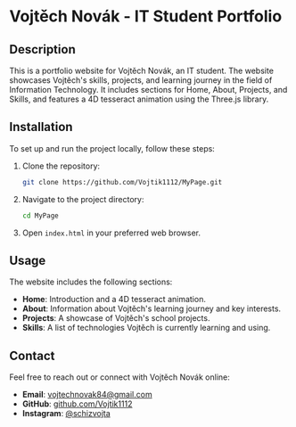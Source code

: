 # Vojtěch Novák - IT Student Portfolio

## Description
This is a portfolio website for Vojtěch Novák, an IT student. The website showcases Vojtěch's skills, projects, and learning journey in the field of Information Technology. It includes sections for Home, About, Projects, and Skills, and features a 4D tesseract animation using the Three.js library.

## Installation
To set up and run the project locally, follow these steps:

1. Clone the repository:
   ```bash
   git clone https://github.com/Vojtik1112/MyPage.git
   ```

2. Navigate to the project directory:
   ```bash
   cd MyPage
   ```

3. Open `index.html` in your preferred web browser.

## Usage
The website includes the following sections:

- **Home**: Introduction and a 4D tesseract animation.
- **About**: Information about Vojtěch's learning journey and key interests.
- **Projects**: A showcase of Vojtěch's school projects.
- **Skills**: A list of technologies Vojtěch is currently learning and using.

## Contact
Feel free to reach out or connect with Vojtěch Novák online:

- **Email**: [vojtechnovak84@gmail.com](mailto:vojtechnovak84@gmail.com)
- **GitHub**: [github.com/Vojtik1112](https://github.com/Vojtik1112)
- **Instagram**: [@schizvojta](https://www.instagram.com/schizvojta/?next=%2F)
